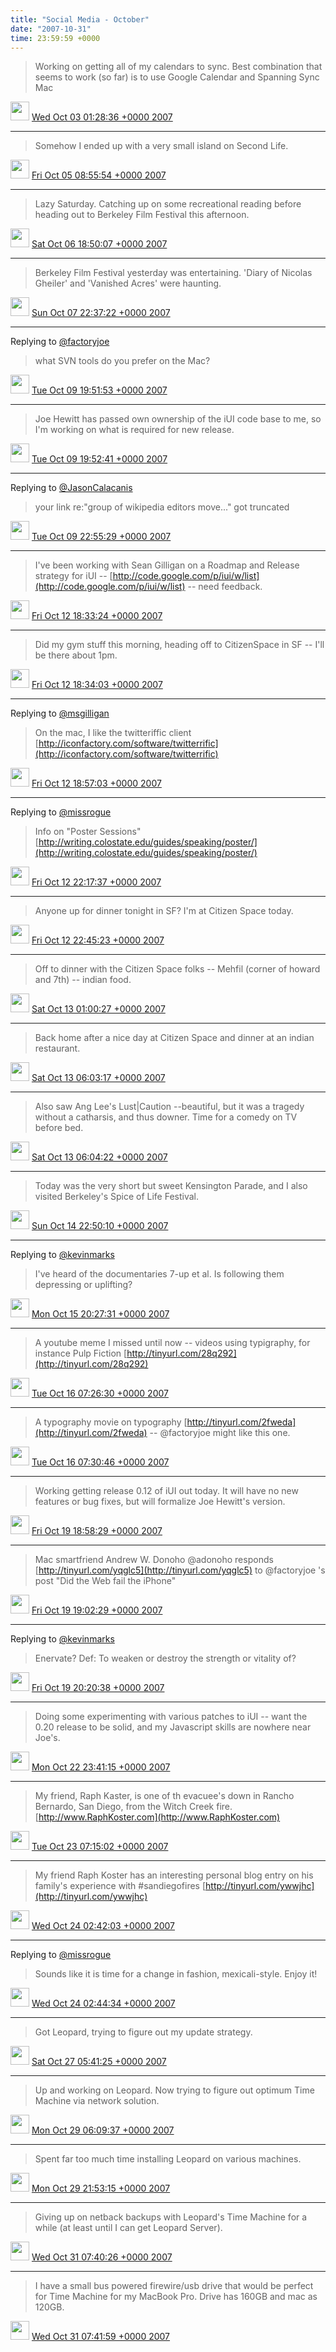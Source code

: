 ```yaml
---    
title: "Social Media - October"
date: "2007-10-31"
time: 23:59:59 +0000
---
```


> Working on getting all of my calendars to sync. Best combination that seems to work (so far) is to use Google Calendar and Spanning Sync Mac

<img src="{{ site.url }}{{ site.baseurl }}/assets/images/media/tweet.ico" width="30" /> [Wed Oct 03 01:28:36 +0000 2007](https://twitter.com/ChristopherA/status/308358432)

----

> Somehow I ended up with a very small island on Second Life.

<img src="{{ site.url }}{{ site.baseurl }}/assets/images/media/tweet.ico" width="30" /> [Fri Oct 05 08:55:54 +0000 2007](https://twitter.com/ChristopherA/status/313762022)

----

> Lazy Saturday. Catching up on some recreational reading before heading out to Berkeley Film Festival this afternoon.

<img src="{{ site.url }}{{ site.baseurl }}/assets/images/media/tweet.ico" width="30" /> [Sat Oct 06 18:50:07 +0000 2007](https://twitter.com/ChristopherA/status/316816012)

----

> Berkeley Film Festival yesterday was entertaining. 'Diary of Nicolas Gheiler' and 'Vanished Acres' were haunting.

<img src="{{ site.url }}{{ site.baseurl }}/assets/images/media/tweet.ico" width="30" /> [Sun Oct 07 22:37:22 +0000 2007](https://twitter.com/ChristopherA/status/318991522)

----

Replying to [@factoryjoe](https://twitter.com/chrismessina/status/323488412)

> what SVN tools do you prefer on the Mac?

<img src="{{ site.url }}{{ site.baseurl }}/assets/images/media/tweet.ico" width="30" /> [Tue Oct 09 19:51:53 +0000 2007](https://twitter.com/ChristopherA/status/323562052)

----

> Joe Hewitt has passed own ownership of the iUI code base to me, so I'm working on what is required for new release.

<img src="{{ site.url }}{{ site.baseurl }}/assets/images/media/tweet.ico" width="30" /> [Tue Oct 09 19:52:41 +0000 2007](https://twitter.com/ChristopherA/status/323563092)

----

Replying to [@JasonCalacanis](https://twitter.com/Jason/status/323883672)

> your link re:"group of wikipedia editors move..." got truncated

<img src="{{ site.url }}{{ site.baseurl }}/assets/images/media/tweet.ico" width="30" /> [Tue Oct 09 22:55:29 +0000 2007](https://twitter.com/ChristopherA/status/323889442)

----

> I've been working with Sean Gilligan on a Roadmap and Release strategy for iUI -- [http://code.google.com/p/iui/w/list](http://code.google.com/p/iui/w/list) -- need feedback.

<img src="{{ site.url }}{{ site.baseurl }}/assets/images/media/tweet.ico" width="30" /> [Fri Oct 12 18:33:24 +0000 2007](https://twitter.com/ChristopherA/status/331377032)

----

> Did my gym stuff this morning, heading off to CitizenSpace in SF -- I'll be there about 1pm.

<img src="{{ site.url }}{{ site.baseurl }}/assets/images/media/tweet.ico" width="30" /> [Fri Oct 12 18:34:03 +0000 2007](https://twitter.com/ChristopherA/status/331378492)

----

Replying to [@msgilligan](https://twitter.com/msgilligan/status/15353801)

> On the mac, I like the twitteriffic client [http://iconfactory.com/software/twitterrific](http://iconfactory.com/software/twitterrific)

<img src="{{ site.url }}{{ site.baseurl }}/assets/images/media/tweet.ico" width="30" /> [Fri Oct 12 18:57:03 +0000 2007](https://twitter.com/ChristopherA/status/331421032)

----

Replying to [@missrogue](https://twitter.com/missrogue/status/331753322)

> Info on "Poster Sessions" [http://writing.colostate.edu/guides/speaking/poster/](http://writing.colostate.edu/guides/speaking/poster/)

<img src="{{ site.url }}{{ site.baseurl }}/assets/images/media/tweet.ico" width="30" /> [Fri Oct 12 22:17:37 +0000 2007](https://twitter.com/ChristopherA/status/331776462)

----

> Anyone up for dinner tonight in SF? I'm at Citizen Space today.

<img src="{{ site.url }}{{ site.baseurl }}/assets/images/media/tweet.ico" width="30" /> [Fri Oct 12 22:45:23 +0000 2007](https://twitter.com/ChristopherA/status/331819802)

----

> Off to dinner with the Citizen Space folks -- Mehfil (corner of howard and 7th) -- indian food.

<img src="{{ site.url }}{{ site.baseurl }}/assets/images/media/tweet.ico" width="30" /> [Sat Oct 13 01:00:27 +0000 2007](https://twitter.com/ChristopherA/status/332024262)

----

> Back home after a nice day at Citizen Space and dinner at an indian restaurant.

<img src="{{ site.url }}{{ site.baseurl }}/assets/images/media/tweet.ico" width="30" /> [Sat Oct 13 06:03:17 +0000 2007](https://twitter.com/ChristopherA/status/332442812)

----

> Also saw Ang Lee's Lust|Caution --beautiful, but it was a tragedy without a catharsis, and thus downer. Time for a comedy on TV before bed.

<img src="{{ site.url }}{{ site.baseurl }}/assets/images/media/tweet.ico" width="30" /> [Sat Oct 13 06:04:22 +0000 2007](https://twitter.com/ChristopherA/status/332444162)

----

> Today was the very short but sweet Kensington Parade, and I also visited Berkeley's Spice of Life Festival.

<img src="{{ site.url }}{{ site.baseurl }}/assets/images/media/tweet.ico" width="30" /> [Sun Oct 14 22:50:10 +0000 2007](https://twitter.com/ChristopherA/status/335850402)

----

Replying to [@kevinmarks](https://twitter.com/kevinmarks/status/337901442)

> I've heard of the documentaries 7-up et al. Is following them depressing or uplifting?

<img src="{{ site.url }}{{ site.baseurl }}/assets/images/media/tweet.ico" width="30" /> [Mon Oct 15 20:27:31 +0000 2007](https://twitter.com/ChristopherA/status/338053002)

----

> A youtube meme I missed until now -- videos using typigraphy, for instance Pulp Fiction [http://tinyurl.com/28q292](http://tinyurl.com/28q292)

<img src="{{ site.url }}{{ site.baseurl }}/assets/images/media/tweet.ico" width="30" /> [Tue Oct 16 07:26:30 +0000 2007](https://twitter.com/ChristopherA/status/339135072)

----

> A typography movie on typography [http://tinyurl.com/2fweda](http://tinyurl.com/2fweda) -- @factoryjoe might like this one.

<img src="{{ site.url }}{{ site.baseurl }}/assets/images/media/tweet.ico" width="30" /> [Tue Oct 16 07:30:46 +0000 2007](https://twitter.com/ChristopherA/status/339140562)

----

> Working getting release 0.12 of iUI out today. It will have no new features or bug fixes, but will formalize Joe Hewitt's version.

<img src="{{ site.url }}{{ site.baseurl }}/assets/images/media/tweet.ico" width="30" /> [Fri Oct 19 18:58:29 +0000 2007](https://twitter.com/ChristopherA/status/348497882)

----

> Mac smartfriend Andrew W. Donoho @adonoho responds [http://tinyurl.com/yqglc5](http://tinyurl.com/yqglc5) to @factoryjoe 's post "Did the Web fail the iPhone"

<img src="{{ site.url }}{{ site.baseurl }}/assets/images/media/tweet.ico" width="30" /> [Fri Oct 19 19:02:29 +0000 2007](https://twitter.com/ChristopherA/status/348506812)

----

Replying to [@kevinmarks](https://twitter.com/kevinmarks/status/348624752)

> Enervate? Def: To weaken or destroy the strength or vitality of?

<img src="{{ site.url }}{{ site.baseurl }}/assets/images/media/tweet.ico" width="30" /> [Fri Oct 19 20:20:38 +0000 2007](https://twitter.com/ChristopherA/status/348651532)

----

> Doing some experimenting with various patches to iUI -- want the 0.20 release to be solid, and my Javascript skills are nowhere near Joe's.

<img src="{{ site.url }}{{ site.baseurl }}/assets/images/media/tweet.ico" width="30" /> [Mon Oct 22 23:41:15 +0000 2007](https://twitter.com/ChristopherA/status/355882212)

----

> My friend, Raph Kaster, is one of th evacuee's down in Rancho Bernardo, San Diego, from the Witch Creek fire. [http://www.RaphKoster.com](http://www.RaphKoster.com)

<img src="{{ site.url }}{{ site.baseurl }}/assets/images/media/tweet.ico" width="30" /> [Tue Oct 23 07:15:02 +0000 2007](https://twitter.com/ChristopherA/status/356651012)

----

> My friend Raph Koster has an interesting personal blog entry on his family's experience with #sandiegofires [http://tinyurl.com/ywwjhc](http://tinyurl.com/ywwjhc)

<img src="{{ site.url }}{{ site.baseurl }}/assets/images/media/tweet.ico" width="30" /> [Wed Oct 24 02:42:03 +0000 2007](https://twitter.com/ChristopherA/status/358889092)

----

Replying to [@missrogue](https://twitter.com/missrogue/status/358883392)

> Sounds like it is time for a change in fashion, mexicali-style. Enjoy it!

<img src="{{ site.url }}{{ site.baseurl }}/assets/images/media/tweet.ico" width="30" /> [Wed Oct 24 02:44:34 +0000 2007](https://twitter.com/ChristopherA/status/358893272)

----

> Got Leopard, trying to figure out my update strategy.

<img src="{{ site.url }}{{ site.baseurl }}/assets/images/media/tweet.ico" width="30" /> [Sat Oct 27 05:41:25 +0000 2007](https://twitter.com/ChristopherA/status/367481642)

----

> Up and working on Leopard. Now trying to figure out optimum Time Machine via network solution.

<img src="{{ site.url }}{{ site.baseurl }}/assets/images/media/tweet.ico" width="30" /> [Mon Oct 29 06:09:37 +0000 2007](https://twitter.com/ChristopherA/status/371895872)

----

> Spent far too much time installing Leopard on various machines.

<img src="{{ site.url }}{{ site.baseurl }}/assets/images/media/tweet.ico" width="30" /> [Mon Oct 29 21:53:15 +0000 2007](https://twitter.com/ChristopherA/status/373618112)

----

> Giving up on netback backups with Leopard's Time Machine for a while (at least until I can get Leopard Server).

<img src="{{ site.url }}{{ site.baseurl }}/assets/images/media/tweet.ico" width="30" /> [Wed Oct 31 07:40:26 +0000 2007](https://twitter.com/ChristopherA/status/377125612)

----

> I have a small bus powered firewire/usb drive that would be perfect for Time Machine for my MacBook Pro. Drive has 160GB and mac as 120GB.

<img src="{{ site.url }}{{ site.baseurl }}/assets/images/media/tweet.ico" width="30" /> [Wed Oct 31 07:41:59 +0000 2007](https://twitter.com/ChristopherA/status/377127992)